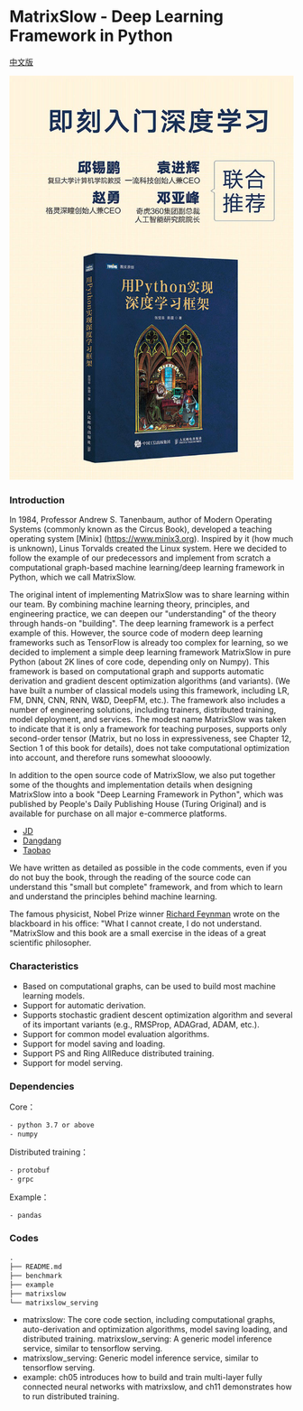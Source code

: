<!--
 * @Author: chenzhen
 * @Date: 2019-07-09 11:36:06
 * @LastEditTime: 2020-10-26 19:32:12
 * @LastEditors: chenzhen
 * @Description:
-->
# MatrixSlow - Deep Learning Framework in Python

[中文版](README.md)

![avatar](book.png)

### Introduction
In 1984, Professor Andrew S. Tanenbaum, author of Modern Operating Systems (commonly known as the Circus Book), developed a teaching operating system [Minix] (https://www.minix3.org). Inspired by it (how much is unknown), Linus Torvalds created the Linux system. Here we decided to follow the example of our predecessors and implement from scratch a computational graph-based machine learning/deep learning framework in Python, which we call MatrixSlow.

The original intent of implementing MatrixSlow was to share learning within our team. By combining machine learning theory, principles, and engineering practice, we can deepen our "understanding" of the theory through hands-on "building". The deep learning framework is a perfect example of this. However, the source code of modern deep learning frameworks such as TensorFlow is already too complex for learning, so we decided to implement a simple deep learning framework MatrixSlow in pure Python (about 2K lines of core code, depending only on Numpy). This framework is based on computational graph and supports automatic derivation and gradient descent optimization algorithms (and variants). (We have built a number of classical models using this framework, including LR, FM, DNN, CNN, RNN, W&D, DeepFM, etc.). The framework also includes a number of engineering solutions, including trainers, distributed training, model deployment, and services. The modest name MatrixSlow was taken to indicate that it is only a framework for teaching purposes, supports only second-order tensor (Matrix, but no loss in expressiveness, see Chapter 12, Section 1 of this book for details), does not take computational optimization into account, and therefore runs somewhat sloooowly.

In addition to the open source code of MatrixSlow, we also put together some of the thoughts and implementation details when designing MatrixSlow into a book "Deep Learning Framework in Python", which was published by People's Daily Publishing House (Turing Original) and is available for purchase on all major e-commerce platforms.


- [JD](https://item.jd.com/12994556.html)
- [Dangdang](http://product.dangdang.com/29139156.html)
- [Taobao](https://detail.tmall.com/item.htm?spm=a230r.1.14.110.52abd576UEklUs&id=628890432853&ns=1&abbucket=2)

We have written as detailed as possible in the code comments, even if you do not buy the book, through the reading of the source code can understand this "small but complete" framework, and from which to learn and understand the principles behind machine learning.

The famous physicist, Nobel Prize winner [Richard Feynman](https://en.wikipedia.org/wiki/Richard_Feynman) wrote on the blackboard in his office: "What I cannot create, I do not understand. "MatrixSlow and this book are a small exercise in the ideas of a great scientific philosopher.


### Characteristics

- Based on computational graphs, can be used to build most machine learning models.
- Support for automatic derivation.
- Supports stochastic gradient descent optimization algorithm and several of its important variants (e.g., RMSProp, ADAGrad, ADAM, etc.).
- Support for common model evaluation algorithms.
- Support for model saving and loading.
- Support PS and Ring AllReduce distributed training.
- Support for model serving.

### Dependencies
Core：
```
- python 3.7 or above
- numpy
```
Distributed training：
```
- protobuf
- grpc
```
Example：
```
- pandas
```

### Codes
```
.
├── README.md
├── benchmark
├── example
├── matrixslow
└── matrixslow_serving
```
- matrixslow: The core code section, including computational graphs, auto-derivation and optimization algorithms, model saving loading, and distributed training. matrixslow_serving: A generic model inference service, similar to tensorflow serving.
- matrixslow_serving: Generic model inference service, similar to tensorflow serving.
- example: ch05 introduces how to build and train multi-layer fully connected neural networks with matrixslow, and ch11 demonstrates how to run distributed training.